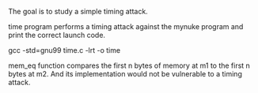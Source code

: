 The goal is to study a simple timing attack.

time program performs a timing attack against the mynuke program and print the correct launch code.

gcc -std=gnu99 time.c -lrt -o time

mem_eq function compares the first n bytes of memory at m1 to the first n bytes at m2. And its implementation would not be vulnerable to a timing attack.
